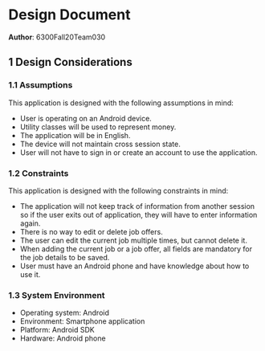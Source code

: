 # Design Document

**Author**: 6300Fall20Team030

## 1 Design Considerations

### 1.1 Assumptions
This application is designed with the following assumptions in mind:
* User is operating on an Android device.
* Utility classes will be used to represent money.
* The application will be in English.
* The device will not maintain cross session state.
* User will not have to sign in or create an account to use the application.

### 1.2 Constraints
This application is designed with the following constraints in mind:
* The application will not keep track of information from another session so if the user exits out of application, they will have to enter information again.
* There is no way to edit or delete job offers.
* The user can edit the current job multiple times, but cannot delete it.
* When adding the current job or a job offer, all fields are mandatory for the job details to be saved.
* User must have an Android phone and have knowledge about how to use it.

### 1.3 System Environment
* Operating system: Android
* Environment: Smartphone application
* Platform: Android SDK
* Hardware: Android phone
